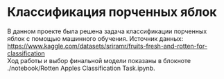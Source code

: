 # Классификация порченных яблок

В данном проекте была решена задача классификации порченных яблок с помощью машинного обучения.
Источник данных: https://www.kaggle.com/datasets/sriramr/fruits-fresh-and-rotten-for-classification <br>
Ход работы и выбор финальной модели показаны в блокноте ./notebook/Rotten Apples Classification Task.ipynb.
